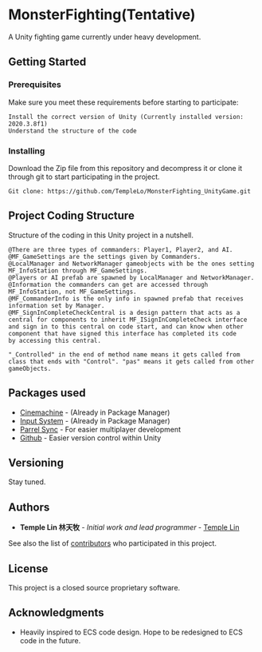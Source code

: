 # MonsterFighting(Tentative)

A Unity fighting game currently under heavy development.

## Getting Started



### Prerequisites

Make sure you meet these requirements before starting to participate:

```
Install the correct version of Unity (Currently installed version: 2020.3.8f1)
Understand the structure of the code
```

### Installing

Download the Zip file from this repository and decompress it or clone it through git to start participating in the project.

```
Git clone: https://github.com/TempleLo/MonsterFighting_UnityGame.git
```


## Project Coding Structure

Structure of the coding in this Unity project in a nutshell.

```
@There are three types of commanders: Player1, Player2, and AI.
@MF_GameSettings are the settings given by Commanders.
@LocalManager and NetworkManager gameobjects with be the ones setting MF_InfoStation through MF_GameSettings.
@Players or AI prefab are spawned by LocalManager and NetworkManager.
@Information the commanders can get are accessed through MF_InfoStation, not MF_GameSettings.
@MF_CommanderInfo is the only info in spawned prefab that receives information set by Manager.
@MF_SignInCompleteCheckCentral is a design pattern that acts as a central for components to inherit MF_ISignInCompleteCheck interface
and sign in to this central on code start, and can know when other component that have signed this interface has completed its code
by accessing this central.

"_Controlled" in the end of method name means it gets called from class that ends with "Control". "pas" means it gets called from other gameObjects.
```

## Packages used

* [Cinemachine](https://github.com/Unity-Technologies/com.unity.cinemachine) - (Already in Package Manager)
* [Input System](https://github.com/Unity-Technologies/InputSystem) - (Already in Package Manager)
* [Parrel Sync](https://github.com/VeriorPies/ParrelSync) - For easier multiplayer development
* [Github](https://unity.github.com/) - Easier version control within Unity


## Versioning

Stay tuned.

## Authors

* **Temple Lin 林天牧** - *Initial work and lead programmer* - [Temple Lin](https://github.com/TempleLo)

See also the list of [contributors](https://github.com/your/project/contributors) who participated in this project.

## License

This project is a closed source proprietary software. 

## Acknowledgments

* Heavily inspired to ECS code design. Hope to be redesigned to ECS code in the future.
